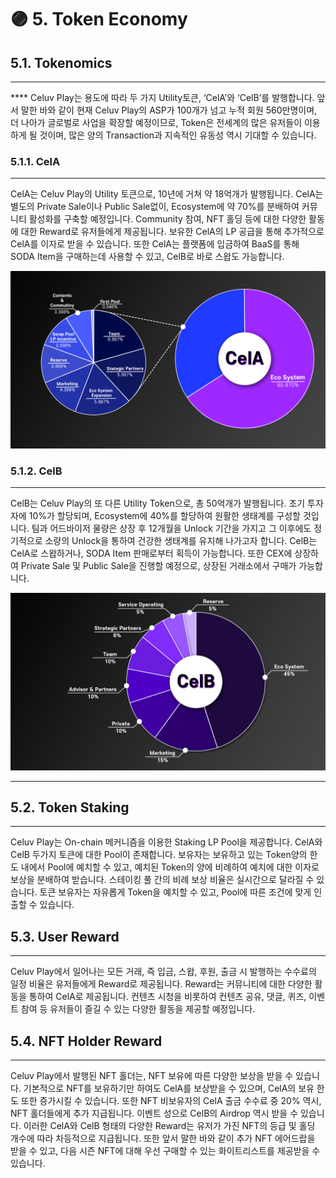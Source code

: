 # 🟣 5. Token Economy

## **5.1. Tokenomics**

****

&#x20;**** Celuv Play는 용도에 따라 두 가지 Utility토큰, ‘CelA’와 ‘CelB’를 발행합니다. 앞서 말한 바와 같이 현재 Celuv Play의 ASP가 100개가 넘고 누적 회원 560만명이며, 더 나아가 글로벌로 사업을 확장할 예정이므로, Token은 전세계의 많은 유저들이 이용하게 될 것이며, 많은 양의 Transaction과 지속적인 유동성 역시 기대할 수 있습니다.

&#x20;

### **5.1.1. CelA**

****

&#x20;CelA는 Celuv Play의 Utility 토큰으로, 10년에 거쳐 약 18억개가 발행됩니다. CelA는 별도의 Private Sale이나 Public Sale없이, Ecosystem에 약 70%를 분배하여 커뮤니티 활성화를 구축할 예정입니다. Community 참여, NFT 홀딩 등에 대한 다양한 활동에 대한 Reward로 유저들에게 제공됩니다. 보유한 CelA의 LP 공급을 통해 추가적으로 CelA를 이자로 받을 수 있습니다. 또한 CelA는 플랫폼에 입금하여 BaaS를 통해 SODA Item을 구매하는데 사용할 수 있고, CelB로 바로 스왑도 가능합니다.&#x20;

![](<../.gitbook/assets/CelA 도표.png>)



### **5.1.2. CelB**

****

&#x20;CelB는 Celuv Play의 또 다른 Utility Token으로, 총 50억개가 발행됩니다. 초기 투자자에 10%가 할당되며, Ecosystem에 40%를 할당하여 원활한 생태계를 구성할 것입니다. 팀과 어드바이저 물량은 상장 후 12개월을 Unlock 기간을 가지고 그 이후에도 정기적으로 소량의 Unlock을 통하여 건강한 생태계를 유지해 나가고자 합니다. CelB는 CelA로 스왑하거나, SODA Item 판매로부터 획득이 가능합니다. 또한 CEX에 상장하여 Private Sale 및 Public Sale을 진행할 예정으로, 상장된 거래소에서 구매가 가능합니다.

![](<../.gitbook/assets/CelB 도표2.png>)

****

## **5.2. Token Staking**

****

&#x20;Celuv Play는 On-chain 메커니즘을 이용한 Staking LP Pool을 제공합니다. CelA와 CelB 두가지 토큰에 대한 Pool이 존재합니다. 보유자는 보유하고 있는 Token양의 한도 내에서 Pool에 예치할 수 있고, 예치된 Token의 양에 비례하여 예치에 대한 이자로 보상을 분배하여 받습니다. 스테이킹 풀 간의 비례 보상 비율은 실시간으로 달라질 수 있습니다. 토큰 보유자는 자유롭게 Token을 예치할 수 있고, Pool에 따른 조건에 맞게 인출할 수 있습니다.

&#x20;

## **5.3. User Reward**

****

&#x20;Celuv Play에서 일어나는 모든 거래, 즉 입금, 스왑, 후원, 출금 시 발행하는 수수료의 일정 비율은 유저들에게 Reward로 제공됩니다. Reward는 커뮤니티에 대한 다양한 활동을 통하여 CelA로 제공됩니다. 컨텐츠 시청을 비롯하여 컨텐츠 공유, 댓글, 퀴즈, 이벤트 참여 등 유저들이 즐길 수 있는 다양한 활동을 제공할 예정입니다.

&#x20;

## **5.4.** **NFT Holder Reward**

****

&#x20;Celuv Play에서 발행된 NFT 홀더는, NFT 보유에 따른 다양한 보상을 받을 수 있습니다. 기본적으로 NFT를 보유하기만 하여도 CelA를 보상받을 수 있으며, CelA의 보유 한도 또한 증가시킬 수 있습니다. 또한 NFT 비보유자의 CelA 출금 수수료 중 20% 역시, NFT 홀더들에게 추가 지급됩니다. 이벤트 성으로 CelB의 Airdrop 역시 받을 수 있습니다. 이러한 CelA와 CelB 형태의 다양한 Reward는 유저가 가진 NFT의 등급 및 홀딩 개수에 따라 차등적으로 지급됩니다. 또한 앞서 말한 바와 같이 추가 NFT 에어드랍을 받을 수 있고, 다음 시즌 NFT에 대해 우선 구매할 수 있는 화이트리스트를 제공받을 수 있습니다.

